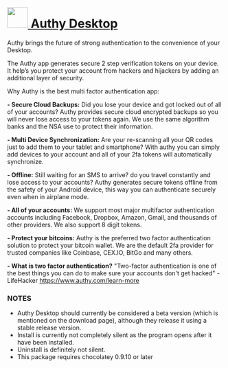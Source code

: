 # [<img src="https://cdn.rawgit.com/AdmiringWorm/chocolatey-packages/d089b557793f07aec35b0ed8a67149b338e01d6d/icons/authy-desktop.png" height="48" width="48" /> Authy Desktop](https://chocolatey.org/packages/authy)

Authy brings the future of strong authentication to the convenience of your Desktop.

The Authy app generates secure 2 step verification tokens on your device. It help’s you protect your account from hackers and hijackers by adding an additional layer of security.


Why Authy is the best multi factor authentication app:

**- Secure Cloud Backups:**
Did you lose your device and got locked out of all of your accounts? Authy provides secure cloud encrypted backups so you will never lose access to your tokens again. We use the same algorithm banks and the NSA use to protect their information.

**- Multi Device Synchronization:**
Are your re-scanning all your QR codes just to add them to your tablet and smartphone? With authy you can simply add devices to your account and all of your 2fa tokens will automatically synchronize.

**- Offline:**
Still waiting for an SMS to arrive? do you travel constantly and lose access to your accounts? Authy generates secure tokens offline from the safety of your Android device, this way you can authenticate securely even when in airplane mode.

**- All of your accounts:**
We support most major multifactor authentication accounts including Facebook, Dropbox, Amazon, Gmail, and thousands of other providers. We also support 8 digit tokens.

**- Protect your bitcoins:**
Authy is the preferred two factor authentication solution to protect your bitcoin wallet. We are the default 2fa provider for trusted companies like Coinbase, CEX.IO, BitGo and many others.

**- What is two factor authentication?**
"Two-factor authentication is one of the best things you can do to make sure your accounts don't get hacked" - LifeHacker
https://www.authy.com/learn-more

### NOTES
- Authy Desktop should currently be considered a beta version (which is mentioned on the download page), although they release it using a stable release version.
- Install is currently not completely silent as the program opens after it have been installed.
- Uninstall is definitely not silent.
- This package requires chocolatey 0.9.10 or later
